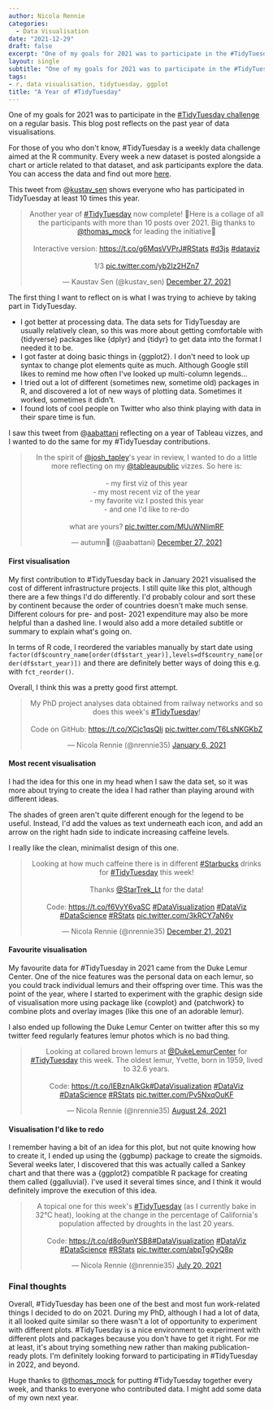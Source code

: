 ```yaml
---
author: Nicola Rennie
categories:
  - Data Visualisation
date: "2021-12-29"
draft: false
excerpt: "One of my goals for 2021 was to participate in the #TidyTuesday challenge on a regular basis. This blog post reflects on the past year of data visualisations."
layout: single
subtitle: "One of my goals for 2021 was to participate in the #TidyTuesday challenge on a regular basis. This blog post reflects on the past year of data visualisations."
tags:
- r, data visualisation, tidytuesday, ggplot
title: "A Year of #TidyTuesday"
---
```


One of my goals for 2021 was to participate in the [#TidyTuesday challenge](https://github.com/rfordatascience/tidytuesday/) on a regular basis. This blog post reflects on the
past year of data visualisations.

For those of you who don't know, #TidyTuesday is a weekly data challenge aimed at the R community. Every week a new dataset is posted alongside a chart or article related to that dataset, and ask participants explore the data. You can access the data and find out more [here](https://github.com/rfordatascience/tidytuesday/blob/master/README.md). 

This tweet from @[kustav_sen](https://twitter.com/kustav_sen) shows everyone who has participated in TidyTuesday at least 10 times this year.

<blockquote class="twitter-tweet" align="center"><p lang="en" dir="ltr">Another year of <a href="https://twitter.com/hashtag/TidyTuesday?src=hash&amp;ref_src=twsrc%5Etfw">#TidyTuesday</a> now complete! 🎉Here is a collage of all the participants with more than 10 posts over 2021. Big thanks to <a href="https://twitter.com/thomas_mock?ref_src=twsrc%5Etfw">@thomas_mock</a> for leading the initiative🙌<br><br>Interactive version: <a href="https://t.co/g6MqsVVPrJ">https://t.co/g6MqsVVPrJ</a><a href="https://twitter.com/hashtag/RStats?src=hash&amp;ref_src=twsrc%5Etfw">#RStats</a> <a href="https://twitter.com/hashtag/d3js?src=hash&amp;ref_src=twsrc%5Etfw">#d3js</a> <a href="https://twitter.com/hashtag/dataviz?src=hash&amp;ref_src=twsrc%5Etfw">#dataviz</a> <br><br>1/3 <a href="https://t.co/yb2Iz2HZn7">pic.twitter.com/yb2Iz2HZn7</a></p>&mdash; Kaustav Sen (@kustav_sen) <a href="https://twitter.com/kustav_sen/status/1475502029195808771?ref_src=twsrc%5Etfw">December 27, 2021</a></blockquote> <script async src="https://platform.twitter.com/widgets.js" charset="utf-8"></script>

The first thing I want to reflect on is what I was trying to achieve by taking part in TidyTuesday.

* I got better at processing data. The data sets for TidyTuesday are usually relatively clean, so this was more about getting comfortable with {tidyverse} packages like {dplyr} and {tidyr} to get data into the format I needed it to be. 
* I got faster at doing basic things in {ggplot2}. I don't need to look up syntax to change plot elements quite as much. Although Google still likes to remind me how often I've looked up multi-column legends...
* I tried out a lot of different (sometimes new, sometime old) packages in R, and discovered a lot of new ways of plotting data. Sometimes it worked, sometimes it didn't. 
* I found lots of cool people on Twitter who also think playing with data in their spare time is fun. 

I saw this tweet from @[aabattani](https://twitter.com/aabattani) reflecting on a year of Tableau vizzes, and I wanted to do the same for my #TidyTuesday contributions. 

<blockquote class="twitter-tweet" align="center"><p lang="en" dir="ltr">In the spirit of <a href="https://twitter.com/josh_tapley?ref_src=twsrc%5Etfw">@josh_tapley</a>&#39;s year in review, I wanted to do a little more reflecting on my <a href="https://twitter.com/tableaupublic?ref_src=twsrc%5Etfw">@tableaupublic</a> vizzes. So here is: <br><br>- my first viz of this year<br>- my most recent viz of the year<br>- my favorite viz I posted this year<br>- and one I&#39;d like to re-do<br><br>what are yours? <a href="https://t.co/MUuWNlimRF">pic.twitter.com/MUuWNlimRF</a></p>&mdash; autumn🍂 (@aabattani) <a href="https://twitter.com/aabattani/status/1475453410195300357?ref_src=twsrc%5Etfw">December 27, 2021</a></blockquote> <script async src="https://platform.twitter.com/widgets.js" charset="utf-8"></script>

#### First visualisation

My first contribution to #TidyTuesday back in January 2021 visualised the cost of different infrastructure projects. I still quite like this plot, although there are a few things I'd do differently. I'd probably colour and sort these by continent because the order of countries doesn't make much sense. Different colours for pre- and post- 2021 expenditure may also be more helpful than a dashed line. I would also add a more detailed subtitle or summary to explain what's going on. 

In terms of R code, I reordered the variables manually by start date using `factor(df$country_name[order(df$start_year)],levels=df$country_name[order(df$start_year)])` and there are definitely better ways of doing this e.g. with `fct_reorder()`. 

Overall, I think this was a pretty good first attempt.

<blockquote class="twitter-tweet" align="center"><p lang="en" dir="ltr">My PhD project analyses data obtained from railway networks and so does this week&#39;s <a href="https://twitter.com/hashtag/TidyTuesday?src=hash&amp;ref_src=twsrc%5Etfw">#TidyTuesday</a>!<br><br>Code on GitHub: <a href="https://t.co/XCjc1qsQIj">https://t.co/XCjc1qsQIj</a> <a href="https://t.co/T6LsNKGKbZ">pic.twitter.com/T6LsNKGKbZ</a></p>&mdash; Nicola Rennie (@nrennie35) <a href="https://twitter.com/nrennie35/status/1346942495008018442?ref_src=twsrc%5Etfw">January 6, 2021</a></blockquote> <script async src="https://platform.twitter.com/widgets.js" charset="utf-8"></script>

#### Most recent visualisation

I had the idea for this one in my head when I saw the data set, so it was more about trying to create the idea I had rather than playing around with different ideas. 

The shades of green aren't quite different enough for the legend to be useful. Instead, I'd add the values as text underneath each icon, and add an arrow on the right hadn side to indicate increasing caffeine levels. 

I really like the clean, minimalist design of this one. 

<blockquote class="twitter-tweet" align="center"><p lang="en" dir="ltr">Looking at how much caffeine there is in different <a href="https://twitter.com/hashtag/Starbucks?src=hash&amp;ref_src=twsrc%5Etfw">#Starbucks</a> drinks for <a href="https://twitter.com/hashtag/TidyTuesday?src=hash&amp;ref_src=twsrc%5Etfw">#TidyTuesday</a> this week! <br><br>Thanks <a href="https://twitter.com/StarTrek_Lt?ref_src=twsrc%5Etfw">@StarTrek_Lt</a> for the data!<br><br>Code: <a href="https://t.co/f6VyY6vaSC">https://t.co/f6VyY6vaSC</a> <a href="https://twitter.com/hashtag/DataVisualization?src=hash&amp;ref_src=twsrc%5Etfw">#DataVisualization</a> <a href="https://twitter.com/hashtag/DataViz?src=hash&amp;ref_src=twsrc%5Etfw">#DataViz</a> <a href="https://twitter.com/hashtag/DataScience?src=hash&amp;ref_src=twsrc%5Etfw">#DataScience</a> <a href="https://twitter.com/hashtag/RStats?src=hash&amp;ref_src=twsrc%5Etfw">#RStats</a> <a href="https://t.co/3kRCY7aN6v">pic.twitter.com/3kRCY7aN6v</a></p>&mdash; Nicola Rennie (@nrennie35) <a href="https://twitter.com/nrennie35/status/1473361707477184512?ref_src=twsrc%5Etfw">December 21, 2021</a></blockquote> <script async src="https://platform.twitter.com/widgets.js" charset="utf-8"></script>


#### Favourite visualisation

My favourite data for #TidyTuesday in 2021 came from the Duke Lemur Center. One of the nice features was the personal data on each lemur, so you could track individual lemurs and their offspring over time. This was the point of the year, where I started to experiment with the graphic design side of visualisation more using package like {cowplot} and {patchwork} to combine plots and overlay images (like this one of an adorable lemur). 

I also ended up following the Duke Lemur Center on twitter after this so my twitter feed regularly features lemur photos which is no bad thing.

<blockquote class="twitter-tweet" align="center"><p lang="en" dir="ltr">Looking at collared brown lemurs at <a href="https://twitter.com/DukeLemurCenter?ref_src=twsrc%5Etfw">@DukeLemurCenter</a> for <a href="https://twitter.com/hashtag/TidyTuesday?src=hash&amp;ref_src=twsrc%5Etfw">#TidyTuesday</a> this week. The oldest lemur, Yvette, born in 1959, lived to 32.6 years. <br><br>Code: <a href="https://t.co/IEBznAlkGk">https://t.co/IEBznAlkGk</a><a href="https://twitter.com/hashtag/DataVisualization?src=hash&amp;ref_src=twsrc%5Etfw">#DataVisualization</a> <a href="https://twitter.com/hashtag/DataViz?src=hash&amp;ref_src=twsrc%5Etfw">#DataViz</a> <a href="https://twitter.com/hashtag/DataScience?src=hash&amp;ref_src=twsrc%5Etfw">#DataScience</a> <a href="https://twitter.com/hashtag/RStats?src=hash&amp;ref_src=twsrc%5Etfw">#RStats</a> <a href="https://t.co/Pv5NxqOuKF">pic.twitter.com/Pv5NxqOuKF</a></p>&mdash; Nicola Rennie (@nrennie35) <a href="https://twitter.com/nrennie35/status/1430184781849972748?ref_src=twsrc%5Etfw">August 24, 2021</a></blockquote> <script async src="https://platform.twitter.com/widgets.js" charset="utf-8"></script>

#### Visualisation I'd like to redo

I remember having a bit of an idea for this plot, but not quite knowing how to create it, I ended up using the {ggbump} package to create the sigmoids. Several weeks later, I discovered that this was actually called a Sankey chart and that there was a {ggplot2} compatible R package for creating them called {ggalluvial}. I've used it several times since, and I think it would definitely improve the execution of this idea. 

<blockquote class="twitter-tweet" align="center"><p lang="en" dir="ltr">A topical one for this week&#39;s <a href="https://twitter.com/hashtag/TidyTuesday?src=hash&amp;ref_src=twsrc%5Etfw">#TidyTuesday</a> (as I currently bake in 32°C heat), looking at the change in the percentage of California&#39;s population affected by droughts in the last 20 years. <br><br>Code: <a href="https://t.co/d8o9unYSB8">https://t.co/d8o9unYSB8</a><a href="https://twitter.com/hashtag/DataVisualization?src=hash&amp;ref_src=twsrc%5Etfw">#DataVisualization</a> <a href="https://twitter.com/hashtag/DataViz?src=hash&amp;ref_src=twsrc%5Etfw">#DataViz</a> <a href="https://twitter.com/hashtag/DataScience?src=hash&amp;ref_src=twsrc%5Etfw">#DataScience</a> <a href="https://twitter.com/hashtag/RStats?src=hash&amp;ref_src=twsrc%5Etfw">#RStats</a> <a href="https://t.co/abpTgOyQ8p">pic.twitter.com/abpTgOyQ8p</a></p>&mdash; Nicola Rennie (@nrennie35) <a href="https://twitter.com/nrennie35/status/1417532402860281862?ref_src=twsrc%5Etfw">July 20, 2021</a></blockquote> <script async src="https://platform.twitter.com/widgets.js" charset="utf-8"></script>

### Final thoughts

Overall, #TidyTuesday has been one of the best and most fun work-related things I decided to do on 2021. During my PhD, although I had a lot of data, it all looked quite similar so there wasn't a lot of opportunity to experiment with different plots. #TidyTuesday is a nice environment to experiment with different plots and packages because you don't have to get it right. For me at least, it's about trying something new rather than making publication-ready plots. I'm definitely looking forward to participating in #TidyTuesday in 2022, and beyond. 

Huge thanks to @[thomas_mock](https://twitter.com/thomas_mock) for putting #TidyTuesday together every week, and thanks to everyone who contributed data. I might add some data of my own next year.

